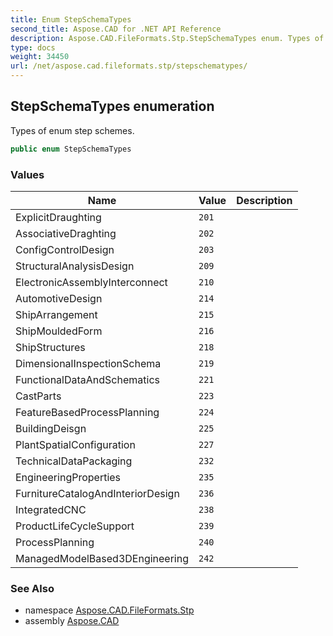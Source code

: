```yaml
---
title: Enum StepSchemaTypes
second_title: Aspose.CAD for .NET API Reference
description: Aspose.CAD.FileFormats.Stp.StepSchemaTypes enum. Types of enum step schemes
type: docs
weight: 34450
url: /net/aspose.cad.fileformats.stp/stepschematypes/
---
```

## StepSchemaTypes enumeration

Types of enum step schemes.

```csharp
public enum StepSchemaTypes
```

### Values

| Name | Value | Description |
| --- | --- | --- |
| ExplicitDraughting | `201` |  |
| AssociativeDraghting | `202` |  |
| ConfigControlDesign | `203` |  |
| StructuralAnalysisDesign | `209` |  |
| ElectronicAssemblyInterconnect | `210` |  |
| AutomotiveDesign | `214` |  |
| ShipArrangement | `215` |  |
| ShipMouldedForm | `216` |  |
| ShipStructures | `218` |  |
| DimensionalInspectionSchema | `219` |  |
| FunctionalDataAndSchematics | `221` |  |
| CastParts | `223` |  |
| FeatureBasedProcessPlanning | `224` |  |
| BuildingDeisgn | `225` |  |
| PlantSpatialConfiguration | `227` |  |
| TechnicalDataPackaging | `232` |  |
| EngineeringProperties | `235` |  |
| FurnitureCatalogAndInteriorDesign | `236` |  |
| IntegratedCNC | `238` |  |
| ProductLifeCycleSupport | `239` |  |
| ProcessPlanning | `240` |  |
| ManagedModelBased3DEngineering | `242` |  |

### See Also

* namespace [Aspose.CAD.FileFormats.Stp](../../aspose.cad.fileformats.stp/)
* assembly [Aspose.CAD](../../)


